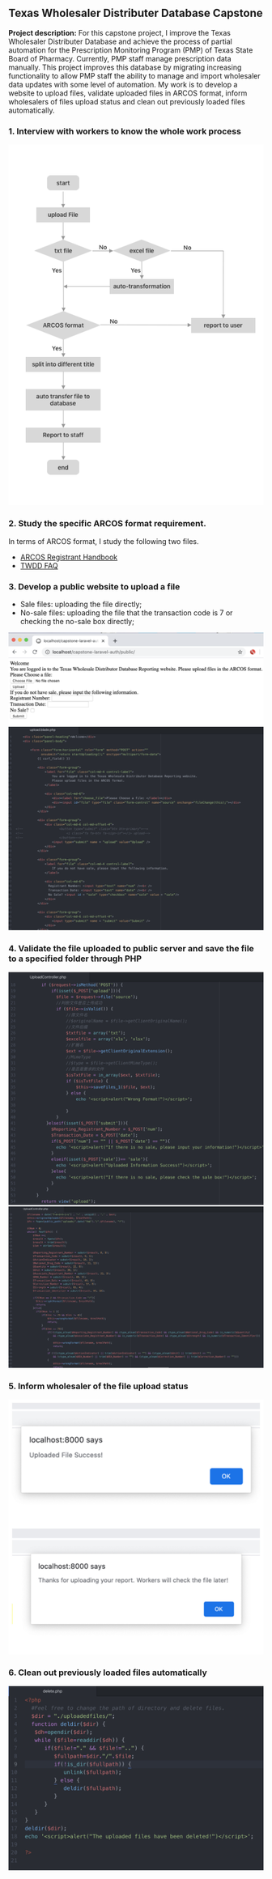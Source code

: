 ## Texas Wholesaler Distributer Database Capstone

**Project description:** For this capstone project, I improve the Texas Wholesaler Distributer Database and achieve the process of partial automation for the Prescription Monitoring Program (PMP) of Texas State Board of Pharmacy. Currently, PMP staff manage prescription data manually. This project improves this database by migrating increasing functionality to allow PMP staff the ability to manage and import wholesaler data updates with some level of automation. My work is to develop a website to upload files, validate uploaded files in ARCOS format, inform wholesalers of files upload status and clean out previously loaded files automatically. 

### 1. Interview with workers to know the whole work process

<img src="images/Flow chart.png?raw=true"/>


### 2. Study the specific ARCOS format requirement.

In terms of ARCOS format, I study the following two files.
* <a href="https://www.deadiversion.usdoj.gov/arcos/handbook/section5.htm">ARCOS Registrant Handbook</a>
* <a href= "pdf/TWDD FAQ.pdf">TWDD FAQ</a>

### 3. Develop a public website to upload a file
* Sale files: uploading the file directly; 
* No-sale files: uploading the file that the transaction code is 7 or checking the no-sale box directly;
<img src="images/public.png?raw=true"/>
<img src="images/public code.png?raw=true"/>

### 4. Validate the file uploaded to public server and save the file to a specified folder through PHP 

<img src="images/validate1.png?raw=true"/>
<img src="images/validate2.png?raw=true"/>

### 5. Inform wholesaler of the file upload status 

<img src="images/5.jpg?raw=true"/>

### 6. Clean out previously loaded files automatically

<img src="images/delete files.png?raw=true"/>


